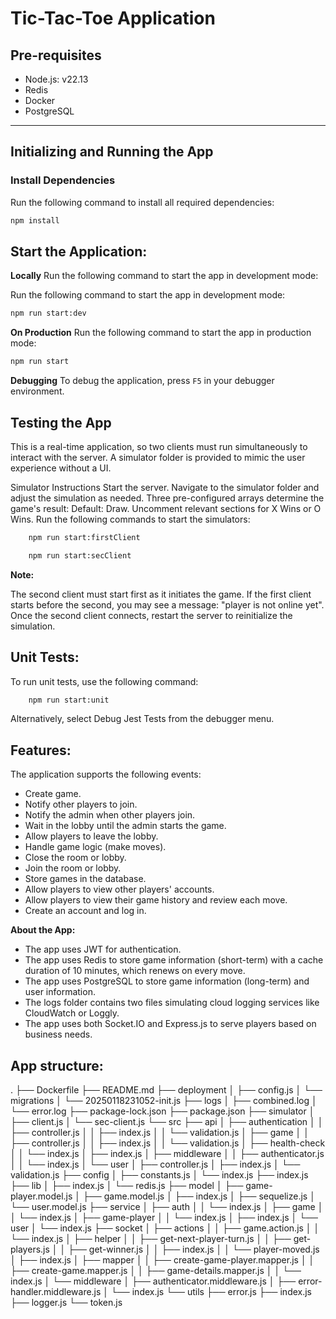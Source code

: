 # Tic-Tac-Toe Application

## Pre-requisites
- Node.js: v22.13
- Redis
- Docker
- PostgreSQL

---

## Initializing and Running the App

### Install Dependencies
Run the following command to install all required dependencies:
```bash
npm install
```

## **Start the Application**:

**Locally**
Run the following command to start the app in development mode:

Run the following command to start the app in development mode:

```bash
npm run start:dev
```

**On Production**
Run the following command to start the app in production mode:

```bash
npm run start
```

**Debugging**
To debug the application, press `F5` in your debugger environment.


## **Testing the App**
This is a real-time application, so two clients must run simultaneously to interact with the server. A simulator folder is provided to mimic the user experience without a UI.

Simulator Instructions
Start the server.
Navigate to the simulator folder and adjust the simulation as needed. Three pre-configured arrays determine the game's result:
Default: Draw.
Uncomment relevant sections for X Wins or O Wins.
Run the following commands to start the simulators:

```bash
    npm run start:firstClient
```

```bash
    npm run start:secClient
```

**Note:**

The second client must start first as it initiates the game.
If the first client starts before the second, you may see a message: "player is not online yet". Once the second client connects, restart the server to reinitialize the simulation.

## **Unit Tests:**
To run unit tests, use the following command:

```bash
    npm run start:unit
```
Alternatively, select Debug Jest Tests from the debugger menu.


## **Features:**

The application supports the following events:

- Create game.
- Notify other players to join.
- Notify the admin when other players join.
- Wait in the lobby until the admin starts the game.
- Allow players to leave the lobby.
- Handle game logic (make moves).
- Close the room or lobby.
- Join the room or lobby.
- Store games in the database.
- Allow players to view other players' accounts.
- Allow players to view their game history and review each move.
- Create an account and log in.

**About the App:**

- The app uses JWT for authentication.
- The app uses Redis to store game information (short-term) with a cache duration of 10 minutes, which renews on every move.
- The app uses PostgreSQL to store game information (long-term) and user information.
- The logs folder contains two files simulating cloud logging services like CloudWatch or Loggly.
- The app uses both Socket.IO and Express.js to serve players based on business needs.

## **App structure:**
.
├── Dockerfile
├── README.md
├── deployment
│   ├── config.js
│   └── migrations
│       └── 20250118231052-init.js
├── logs
│   ├── combined.log
│   └── error.log
├── package-lock.json
├── package.json
├── simulator
│   ├── client.js
│   └── sec-client.js
└── src
    ├── api
    │   ├── authentication
    │   │   ├── controller.js
    │   │   ├── index.js
    │   │   └── validation.js
    │   ├── game
    │   │   ├── controller.js
    │   │   ├── index.js
    │   │   └── validation.js
    │   ├── health-check
    │   │   └── index.js
    │   ├── index.js
    │   ├── middleware
    │   │   ├── authenticator.js
    │   │   └── index.js
    │   └── user
    │       ├── controller.js
    │       ├── index.js
    │       └── validation.js
    ├── config
    │   ├── constants.js
    │   └── index.js
    ├── index.js
    ├── lib
    │   ├── index.js
    │   └── redis.js
    ├── model
    │   ├── game-player.model.js
    │   ├── game.model.js
    │   ├── index.js
    │   ├── sequelize.js
    │   └── user.model.js
    ├── service
    │   ├── auth
    │   │   └── index.js
    │   ├── game
    │   │   └── index.js
    │   ├── game-player
    │   │   └── index.js
    │   ├── index.js
    │   └── user
    │       └── index.js
    ├── socket
    │   ├── actions
    │   │   ├── game.action.js
    │   │   └── index.js
    │   ├── helper
    │   │   ├── get-next-player-turn.js
    │   │   ├── get-players.js
    │   │   ├── get-winner.js
    │   │   ├── index.js
    │   │   └── player-moved.js
    │   ├── index.js
    │   ├── mapper
    │   │   ├── create-game-player.mapper.js
    │   │   ├── create-game.mapper.js
    │   │   ├── game-details.mapper.js
    │   │   └── index.js
    │   └── middleware
    │       ├── authenticator.middleware.js
    │       ├── error-handler.middleware.js
    │       └── index.js
    └── utils
        ├── error.js
        ├── index.js
        ├── logger.js
        └── token.js
